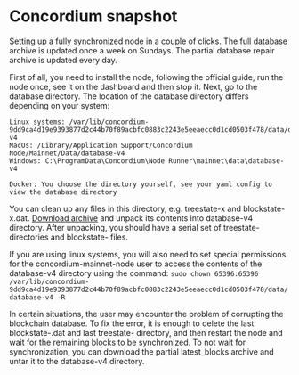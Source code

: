 # Concordium snapshot
Setting up a fully synchronized node in a couple of clicks. 
The full database archive is updated once a week on Sundays. The partial database repair archive is updated every day.

First of all, you need to install the node, following the official guide, run the node once, see it on the dashboard and then stop it. Next, go to the database directory. The location of the database directory differs depending on your system:
```
Linux systems: /var/lib/concordium-9dd9ca4d19e9393877d2c44b70f89acbfc0883c2243e5eeaecc0d1cd0503f478/data/database-v4
MacOs: /Library/Application Support/Concordium Node/Mainnet/Data/database-v4
Windows: C:\ProgramData\Concordium\Node Runner\mainnet\data\database-v4

Docker: You choose the directory yourself, see your yaml config to view the database directory
```

You can clean up any files in this directory, e.g. treestate-x and blockstate-x.dat. [Download archive](http://pablo-snapshot.ddns.net) and unpack its contents into database-v4 directory. After unpacking, you should have a serial set of treestate- directories and blockstate- files.

If you are using linux systems, you will also need to set special permissions for the concordium-mainnet-node user to access the contents of the database-v4 directory using the command:
`sudo chown 65396:65396 /var/lib/concordium-9dd9ca4d19e9393877d2c44b70f89acbfc0883c2243e5eeaecc0d1cd0503f478/data/database-v4 -R`

In certain situations, the user may encounter the problem of corrupting the blockchain database. To fix the error, it is enough to delete the last blockstate-.dat and last treestate- directory, and then restart the node and wait for the remaining blocks to be synchronized. To not wait for synchronization, you can download the partial latest_blocks archive and untar it to the database-v4 directory.
